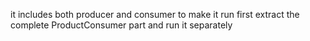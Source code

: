 
it includes both producer and consumer
to make it run first extract the complete ProductConsumer part and run it separately

